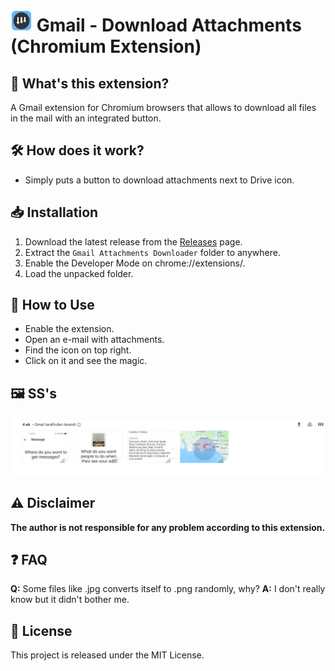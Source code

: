 # <img src="img/logo_128.png" width="35" height="35"/> Gmail - Download Attachments (Chromium Extension)

## 🚀 What's this extension?
A Gmail extension for Chromium browsers that allows to download all files in the mail with an integrated button.

## 🛠️ How does it work?
- Simply puts a button to download attachments next to Drive icon.

## 📥 Installation
1. Download the latest release from the [Releases](https://github.com/katsopolis/Gmail-DownloadAttachments/releases) page.
2. Extract the `Gmail Attachments Downloader` folder to anywhere.
3. Enable the Developer Mode on chrome://extensions/.
4. Load the unpacked folder.

## 🎯 How to Use
- Enable the extension.
- Open an e-mail with attachments.
- Find the icon on top right.
- Click on it and see the magic.

## 🖼️ SS's
![Alt text](img/screenshot1.png?raw=true "Batch Download Icon")

## ⚠️ Disclaimer
**The author is not responsible for any problem according to this extension.**  

## ❓ FAQ
**Q:** Some files like .jpg converts itself to .png randomly, why?
**A:** I don't really know but it didn't bother me.

## 📃 License
This project is released under the MIT License.
